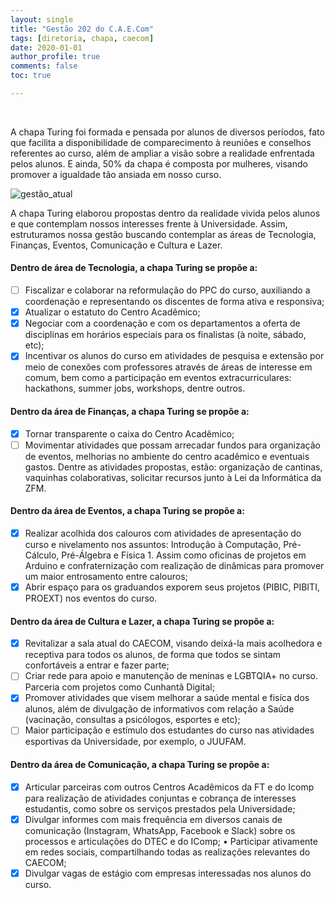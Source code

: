 ```yaml
---
layout: single
title: "Gestão 202 do C.A.E.Com"
tags: [diretoria, chapa, caecom]
date: 2020-01-01
author_profile: true
comments: false
toc: true

---
```


<br>

A chapa Turing foi formada e pensada por alunos de diversos períodos, fato que facilita a disponibilidade de comparecimento à reuniões e conselhos referentes ao curso, além de ampliar a visão sobre a realidade enfrentada pelos alunos. E ainda, 50% da chapa é composta por mulheres, visando promover a igualdade tão ansiada em nosso curso.

![gestão_atual](/assets/images/2019/diretoria-2020.png)

A chapa Turing elaborou propostas dentro da realidade vivida pelos alunos e que contemplam nossos interesses frente à Universidade. Assim, estruturamos nossa gestão buscando contemplar as áreas de Tecnologia, Finanças, Eventos, Comunicação e Cultura e Lazer.

#### Dentro de área de Tecnologia, a chapa Turing se propõe a: 
- [ ] Fiscalizar e colaborar na reformulação do PPC do curso, auxiliando a coordenação e representando os discentes de forma ativa e responsiva;
- [X] Atualizar o estatuto do Centro Acadêmico;
- [X] Negociar com a coordenação e com os departamentos a oferta de disciplinas em horários especiais para os finalistas (à noite, sábado, etc);
- [X] Incentivar os alunos do curso em atividades de pesquisa e extensão por meio de conexões com professores através de áreas de interesse em comum, bem como a participação em eventos extracurriculares: hackathons, summer jobs, workshops, dentre outros.

#### Dentro da área de Finanças, a chapa Turing se propõe a:
- [X] Tornar transparente o caixa do Centro Acadêmico;
- [ ] Movimentar atividades que possam arrecadar fundos para organização de eventos, melhorias no ambiente do centro acadêmico e eventuais gastos. Dentre as atividades propostas, estão: organização de cantinas, vaquinhas colaborativas, solicitar recursos junto à Lei da Informática da ZFM.

#### Dentro da área de Eventos, a chapa Turing se propõe a:
- [X] Realizar acolhida dos calouros com atividades de apresentação do curso e nivelamento nos assuntos: Introdução à Computação, Pré-Cálculo, Pré-Álgebra e Física 1. Assim como oficinas de projetos em Arduino e confraternização com realização de dinâmicas para promover um maior entrosamento entre calouros;
- [X] Abrir espaço para os graduandos exporem seus projetos (PIBIC, PIBITI, PROEXT) nos eventos do curso.

#### Dentro da área de Cultura e Lazer, a chapa Turing se propõe a:
- [X] Revitalizar a sala atual do CAECOM, visando deixá-la mais acolhedora e receptiva para todos os alunos, de forma que todos se sintam confortáveis a entrar e fazer parte;
- [ ] Criar rede para apoio e manutenção de meninas e LGBTQIA+ no curso. Parceria com projetos como Cunhantã Digital;
- [X] Promover atividades que visem melhorar a saúde mental e fisíca dos alunos, além de divulgação de informativos com relação a Saúde (vacinação, consultas a psicólogos, esportes e etc);
- [ ] Maior participação e estímulo dos estudantes do curso nas atividades esportivas da Universidade, por exemplo, o JUUFAM.

#### Dentro da área de Comunicação, a chapa Turing se propõe a:
- [X] Articular parceiras com outros Centros Acadêmicos da FT e do Icomp para realização de atividades conjuntas e cobrança de interesses estudantis, como sobre os serviços prestados pela Universidade;
- [X] Divulgar informes com mais frequência em diversos canais de comunicação (Instagram, WhatsApp, Facebook e Slack) sobre os processos e articulações do DTEC e do IComp; • Participar ativamente em redes sociais, compartilhando todas as realizações relevantes do CAECOM;
- [X] Divulgar vagas de estágio com empresas interessadas nos alunos do curso.
